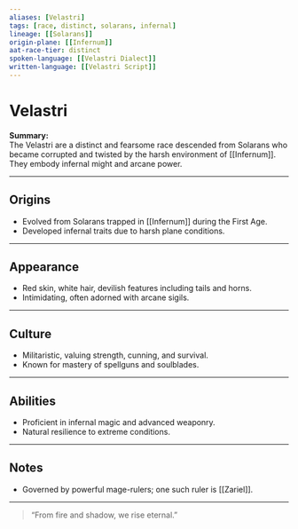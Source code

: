 ```yaml
---
aliases: [Velastri]
tags: [race, distinct, solarans, infernal]
lineage: [[Solarans]]
origin-plane: [[Infernum]]
aat-race-tier: distinct
spoken-language: [[Velastri Dialect]]
written-language: [[Velastri Script]]
---
```


# Velastri

**Summary:**  
The Velastri are a distinct and fearsome race descended from Solarans who became corrupted and twisted by the harsh environment of [[Infernum]]. They embody infernal might and arcane power.

---

## Origins

- Evolved from Solarans trapped in [[Infernum]] during the First Age.  
- Developed infernal traits due to harsh plane conditions.

---

## Appearance

- Red skin, white hair, devilish features including tails and horns.  
- Intimidating, often adorned with arcane sigils.

---

## Culture

- Militaristic, valuing strength, cunning, and survival.  
- Known for mastery of spellguns and soulblades.

---

## Abilities

- Proficient in infernal magic and advanced weaponry.  
- Natural resilience to extreme conditions.

---

## Notes

- Governed by powerful mage-rulers; one such ruler is [[Zariel]].

---

> “From fire and shadow, we rise eternal.”
